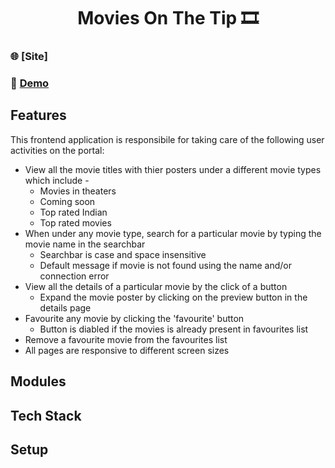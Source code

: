 <h1 align="center">Movies On The Tip 🎞️</h1>

### 🌐 [Site]
### 🔴 [Demo](https://www.youtube.com/watch?v=TkSwuNl_HEA&ab_channel=SubhamDas)

## Features
This frontend application is responsibile for taking care of the following user activities on the portal:
  - View all the movie titles with thier posters under a different movie types which include -
    - Movies in theaters
    - Coming soon
    - Top rated Indian
    - Top rated movies
  - When under any movie type, search for a particular movie by typing the movie name in the searchbar
    - Searchbar is case and space insensitive
    - Default message if movie is not found using the name and/or connection error
  - View all the details of a particular movie by the click of a button
    - Expand the movie poster by clicking on the preview button in the details page
  - Favourite any movie by clicking the 'favourite' button
    - Button is diabled if the movies is already present in favourites list
  - Remove a favourite movie from the favourites list
  - All pages are responsive to different screen sizes

## Modules

## Tech Stack

## Setup
